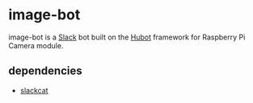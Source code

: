# image-bot

image-bot is a [Slack](https://slack.com/) bot built on the [Hubot](http://hubot.github.com) framework for Raspberry Pi Camera module.

## dependencies

* [slackcat](https://github.com/rlister/slackcat)
